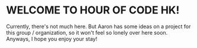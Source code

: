 # WELCOME TO HOUR OF CODE HK!

Currently, there's not much here. But Aaron has some ideas on a project for this group / organization, so it won't feel so lonely over here soon. Anyways, I hope you enjoy your stay!
